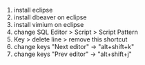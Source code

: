 1. install eclipse
2. install dbeaver on eclipse
3. install vimium on eclipse
4. change SQL Editor > Script > Script Pattern
5. Key > delete line > remove this shortcut
4. change keys "Next editor" -> "alt+shift+k"
5. change keys "Prev editor" -> "alt+shift+j"
